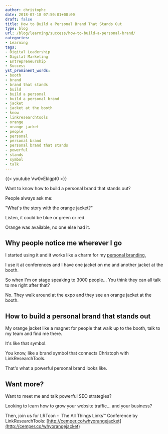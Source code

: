 ```yaml
---
author: christophc
date: 2018-07-18 07:50:01+00:00
draft: false
title: How to Build a Personal Brand That Stands Out
type: blog
url: /blog/learning/success/how-to-build-a-personal-brand/
categories:
- Learning
tags:
- Digital Leadership
- Digital Marketing
- Entrepreneurship
- Success
yst_prominent_words:
- booth
- brand
- brand that stands
- build
- build a personal
- build a personal brand
- jacket
- jacket at the booth
- know
- linkresearchtools
- orange
- orange jacket
- people
- personal
- personal brand
- personal brand that stands
- powerful
- stands
- symbol
- talk
---
```


{{< youtube Vw0vEkIgpt0 >}}

Want to know how to build a personal brand that stands out?

People always ask me:

"What's the story with the orange jacket?"

Listen, it could be blue or green or red.

Orange was available, no one else had it.


## Why people notice me wherever I go


I started using it and it works like a charm for my [personal branding.](https://www.christophcemper.com/branding/personal-brand/)

I use it at conferences and I have one jacket on me and another jacket at the booth.

So when I'm on stage speaking to 3000 people… You think they can all talk to me right after that?

No. They walk around at the expo and they see an orange jacket at the booth.


## How to build a personal brand that stands out


My orange jacket like a magnet for people that walk up to the booth, talk to my team and find me there.

It's like that symbol.

You know, like a brand symbol that connects Christoph with LinkResearchTools.

That's what a powerful personal brand looks like.


## Want more?


Want to meet me and talk powerful SEO strategies?

Looking to learn how to grow your website traffic... and your business?

Then, join us for LRTcon -  The All Things Links™ Conference by LinkResearchTools: [http://cemper.co/whyorangejacket](http://cemper.co/whyorangejacket)



